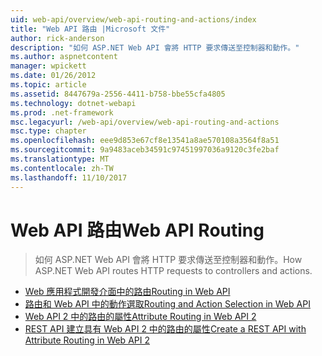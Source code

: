 ```yaml
---
uid: web-api/overview/web-api-routing-and-actions/index
title: "Web API 路由 |Microsoft 文件"
author: rick-anderson
description: "如何 ASP.NET Web API 會將 HTTP 要求傳送至控制器和動作。"
ms.author: aspnetcontent
manager: wpickett
ms.date: 01/26/2012
ms.topic: article
ms.assetid: 8447679a-2556-4411-b758-bbe55cfa4805
ms.technology: dotnet-webapi
ms.prod: .net-framework
msc.legacyurl: /web-api/overview/web-api-routing-and-actions
msc.type: chapter
ms.openlocfilehash: eee9d853e67cf8e13541a8ae570108a3564f8a51
ms.sourcegitcommit: 9a9483aceb34591c97451997036a9120c3fe2baf
ms.translationtype: MT
ms.contentlocale: zh-TW
ms.lasthandoff: 11/10/2017
---
```

<a name="web-api-routing"></a><span data-ttu-id="2039e-103">Web API 路由</span><span class="sxs-lookup"><span data-stu-id="2039e-103">Web API Routing</span></span>
====================
> <span data-ttu-id="2039e-104">如何 ASP.NET Web API 會將 HTTP 要求傳送至控制器和動作。</span><span class="sxs-lookup"><span data-stu-id="2039e-104">How ASP.NET Web API routes HTTP requests to controllers and actions.</span></span>


- [<span data-ttu-id="2039e-105">Web 應用程式開發介面中的路由</span><span class="sxs-lookup"><span data-stu-id="2039e-105">Routing in Web API</span></span>](routing-in-aspnet-web-api.md)
- [<span data-ttu-id="2039e-106">路由和 Web API 中的動作選取</span><span class="sxs-lookup"><span data-stu-id="2039e-106">Routing and Action Selection in Web API</span></span>](routing-and-action-selection.md)
- [<span data-ttu-id="2039e-107">Web API 2 中的路由的屬性</span><span class="sxs-lookup"><span data-stu-id="2039e-107">Attribute Routing in Web API 2</span></span>](attribute-routing-in-web-api-2.md)
- [<span data-ttu-id="2039e-108">REST API 建立具有 Web API 2 中的路由的屬性</span><span class="sxs-lookup"><span data-stu-id="2039e-108">Create a REST API with Attribute Routing in Web API 2</span></span>](create-a-rest-api-with-attribute-routing.md)
